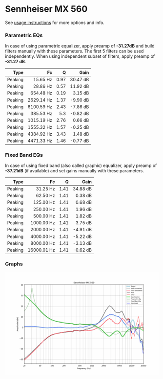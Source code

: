 # Sennheiser MX 560
See [usage instructions](https://github.com/jaakkopasanen/AutoEq#usage) for more options and info.

### Parametric EQs
In case of using parametric equalizer, apply preamp of **-31.27dB** and build filters manually
with these parameters. The first 5 filters can be used independently.
When using independent subset of filters, apply preamp of **-31.27 dB**.

| Type    | Fc         |    Q | Gain     |
|--------:|-----------:|-----:|---------:|
| Peaking | 15.65 Hz   | 0.97 | 30.47 dB |
| Peaking | 28.86 Hz   | 0.57 | 11.92 dB |
| Peaking | 654.48 Hz  | 0.19 | 3.15 dB  |
| Peaking | 2629.14 Hz | 1.37 | -9.90 dB |
| Peaking | 6100.59 Hz | 2.43 | -7.86 dB |
| Peaking | 385.53 Hz  | 5.3  | -0.82 dB |
| Peaking | 1015.19 Hz | 2.76 | 0.66 dB  |
| Peaking | 1555.32 Hz | 1.57 | -0.25 dB |
| Peaking | 4384.92 Hz | 3.43 | 1.48 dB  |
| Peaking | 4471.33 Hz | 1.46 | -0.77 dB |

### Fixed Band EQs
In case of using fixed band (also called graphic) equalizer, apply preamp of **-37.21dB**
(if available) and set gains manually with these parameters.

| Type    | Fc          |    Q | Gain     |
|--------:|------------:|-----:|---------:|
| Peaking | 31.25 Hz    | 1.41 | 34.88 dB |
| Peaking | 62.50 Hz    | 1.41 | 0.38 dB  |
| Peaking | 125.00 Hz   | 1.41 | 0.68 dB  |
| Peaking | 250.00 Hz   | 1.41 | 1.96 dB  |
| Peaking | 500.00 Hz   | 1.41 | 1.82 dB  |
| Peaking | 1000.00 Hz  | 1.41 | 3.75 dB  |
| Peaking | 2000.00 Hz  | 1.41 | -4.91 dB |
| Peaking | 4000.00 Hz  | 1.41 | -5.22 dB |
| Peaking | 8000.00 Hz  | 1.41 | -3.13 dB |
| Peaking | 16000.01 Hz | 1.41 | -0.62 dB |

### Graphs
![](./Sennheiser%20MX%20560.png)